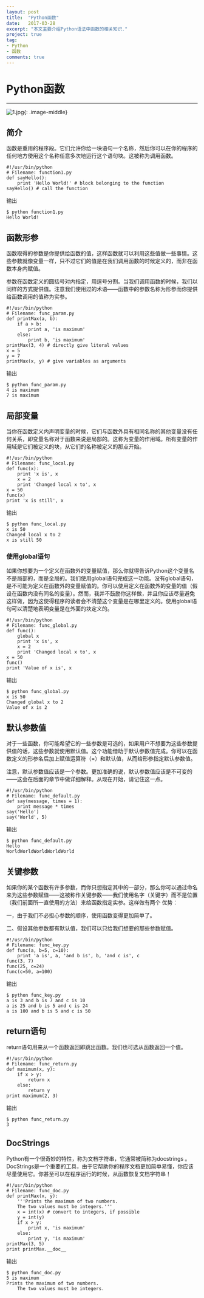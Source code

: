 ```yaml
---
layout: post
title:  "Python函数"
date:   2017-03-28
excerpt: "本文主要介绍Python语法中函数的相关知识."
project: true
tag:
- Python 
- 函数
comments: true
---
```

# Python函数
---

 ![1.jpg](https://timgsa.baidu.com/timg?image&quality=80&size=b9999_10000&sec=1490692682782&di=b898827051ac37e2626d17b88fd85a8c&imgtype=0&src=http%3A%2F%2Fimages.cnitblog.com%2Fblog%2F591137%2F201402%2F150948342063003.jpg){: .image-middle}



## 简介

函数是重用的程序段。它们允许你给一块语句一个名称，然后你可以在你的程序的任何地方使用这个名称任意多次地运行这个语句块。这被称为调用函数。

	#!/usr/bin/python	# Filename: function1.py	def sayHello():		print 'Hello World!' # block belonging to the function	sayHello() # call the function
	
输出
	$ python function1.py	Hello World!	

## 函数形参

函数取得的参数是你提供给函数的值，这样函数就可以利用这些值做一些事情。这些参数就像变量一样，只不过它们的值是在我们调用函数的时候定义的，而非在函数本身内赋值。参数在函数定义的圆括号对内指定，用逗号分割。当我们调用函数的时候，我们以同样的方式提供值。注意我们使用过的术语——函数中的参数名称为形参而你提供给函数调用的值称为实参。

	#!/usr/bin/python	# Filename: func_param.py	def printMax(a, b):		if a > b:			print a, 'is maximum'		else:			print b, 'is maximum'	printMax(3, 4) # directly give literal values	x = 5	y = 7	printMax(x, y) # give variables as arguments
	
输出

	$ python func_param.py	4 is maximum	7 is maximum

## 局部变量

当你在函数定义内声明变量的时候，它们与函数外具有相同名称的其他变量没有任何关系，即变量名称对于函数来说是局部的。这称为变量的作用域。所有变量的作用域是它们被定义的块，从它们的名称被定义的那点开始。

	#!/usr/bin/python	# Filename: func_local.py	def func(x):		print 'x is', x		x = 2		print 'Changed local x to', x	x = 50	func(x)	print 'x is still', x
		
输出

	$ python func_local.py	x is 50	Changed local x to 2	x is still 50

### 使用global语句

如果你想要为一个定义在函数外的变量赋值，那么你就得告诉Python这个变量名不是局部的，而是全局的。我们使用global语句完成这一功能。没有global语句，是不可能为定义在函数外的变量赋值的。你可以使用定义在函数外的变量的值（假设在函数内没有同名的变量）。然而，我并不鼓励你这样做，并且你应该尽量避免这样做，因为这使得程序的读者会不清楚这个变量是在哪里定义的。使用global语句可以清楚地表明变量是在外面的块定义的。

	#!/usr/bin/python	# Filename: func_global.py	def func():		global x		print 'x is', x		x = 2		print 'Changed local x to', x	x = 50	func()	print 'Value of x is', x

输出

	$ python func_global.py	x is 50	Changed global x to 2	Value of x is 2

## 默认参数值

对于一些函数，你可能希望它的一些参数是可选的，如果用户不想要为这些参数提供值的话，这些参数就使用默认值。这个功能借助于默认参数值完成。你可以在函数定义的形参名后加上赋值运算符（=）和默认值，从而给形参指定默认参数值。注意，默认参数值应该是一个参数。更加准确的说，默认参数值应该是不可变的——这会在后面的章节中做详细解释。从现在开始，请记住这一点。

	#!/usr/bin/python	# Filename: func_default.py	def say(message, times = 1):		print message * times	say('Hello')	say('World', 5)
	
输出

	$ python func_default.py	Hello	WorldWorldWorldWorldWorld

## 关键参数

如果你的某个函数有许多参数，而你只想指定其中的一部分，那么你可以通过命名来为这些参数赋值——这被称作关键参数——我们使用名字（关键字）而不是位置（我们前面所一直使用的方法）来给函数指定实参。这样做有两个 优势：

一，由于我们不必担心参数的顺序，使用函数变得更加简单了。

二、假设其他参数都有默认值，我们可以只给我们想要的那些参数赋值。

	#!/usr/bin/python	# Filename: func_key.py	def func(a, b=5, c=10):		print 'a is', a, 'and b is', b, 'and c is', c	func(3, 7)	func(25, c=24)	func(c=50, a=100)
	
输出

	$ python func_key.py	a is 3 and b is 7 and c is 10	a is 25 and b is 5 and c is 24	a is 100 and b is 5 and c is 50

## return语句

return语句用来从一个函数返回即跳出函数。我们也可选从函数返回一个值。

	#!/usr/bin/python	# Filename: func_return.py	def maximum(x, y):		if x > y:			return x		else:			return y	print maximum(2, 3)

输出

	$ python func_return.py	3
	
## DocStrings

Python有一个很奇妙的特性，称为文档字符串，它通常被简称为docstrings 。DocStrings是一个重要的工具，由于它帮助你的程序文档更加简单易懂，你应该尽量使用它。你甚至可以在程序运行的时候，从函数恢复文档字符串！

	#!/usr/bin/python	# Filename: func_doc.py	def printMax(x, y):		'''Prints the maximum of two numbers.		The two values must be integers.'''		x = int(x) # convert to integers, if possible		y = int(y)		if x > y:			print x, 'is maximum'		else:			print y, 'is maximum'	printMax(3, 5)	print printMax.__doc__
	
输出

	$ python func_doc.py	5 is maximum	Prints the maximum of two numbers.		The two values must be integers.